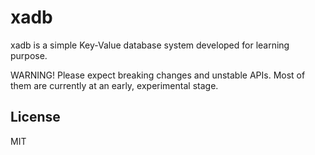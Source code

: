 # xadb

xadb is a simple Key-Value database system developed for learning purpose.

WARNING! Please expect breaking changes and unstable APIs. Most of them are currently at an early, experimental stage.

## License

MIT
